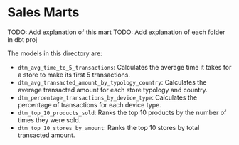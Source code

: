# Sales Marts

TODO: Add explanation of this mart
TODO: Add explanation of each folder in dbt proj

The models in this directory are:
*   `dtm_avg_time_to_5_transactions`: Calculates the average time it takes for a store to make its first 5 transactions.
*   `dtm_avg_transacted_amount_by_typology_country`: Calculates the average transacted amount for each store typology and country.
*   `dtm_percentage_transactions_by_device_type`: Calculates the percentage of transactions for each device type.
*   `dtm_top_10_products_sold`: Ranks the top 10 products by the number of times they were sold.
*   `dtm_top_10_stores_by_amount`: Ranks the top 10 stores by total transacted amount.
